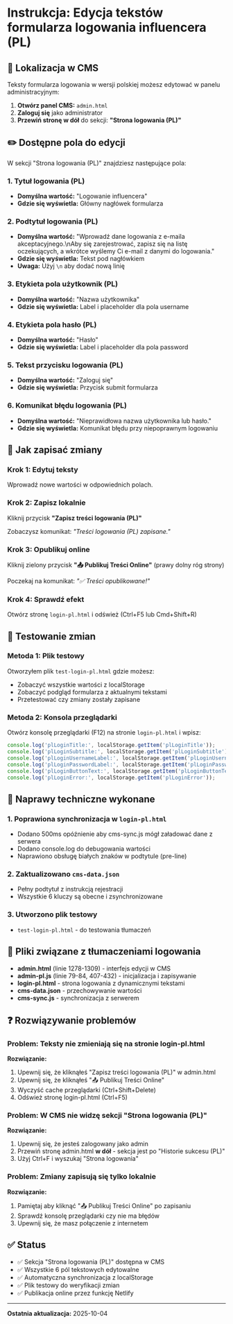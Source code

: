 # Instrukcja: Edycja tekstów formularza logowania influencera (PL)

## 📍 Lokalizacja w CMS

Teksty formularza logowania w wersji polskiej możesz edytować w panelu administracyjnym:

1. **Otwórz panel CMS:** `admin.html`
2. **Zaloguj się** jako administrator
3. **Przewiń stronę w dół** do sekcji: **"Strona logowania (PL)"**

## ✏️ Dostępne pola do edycji

W sekcji "Strona logowania (PL)" znajdziesz następujące pola:

### 1. Tytuł logowania (PL)
- **Domyślna wartość:** "Logowanie influencera"
- **Gdzie się wyświetla:** Główny nagłówek formularza

### 2. Podtytuł logowania (PL)
- **Domyślna wartość:** "Wprowadź dane logowania z e-maila akceptacyjnego.\nAby się zarejestrować, zapisz się na listę oczekujących, a wkrótce wyślemy Ci e-mail z danymi do logowania."
- **Gdzie się wyświetla:** Tekst pod nagłówkiem
- **Uwaga:** Użyj `\n` aby dodać nową linię

### 3. Etykieta pola użytkownik (PL)
- **Domyślna wartość:** "Nazwa użytkownika"
- **Gdzie się wyświetla:** Label i placeholder dla pola username

### 4. Etykieta pola hasło (PL)
- **Domyślna wartość:** "Hasło"
- **Gdzie się wyświetla:** Label i placeholder dla pola password

### 5. Tekst przycisku logowania (PL)
- **Domyślna wartość:** "Zaloguj się"
- **Gdzie się wyświetla:** Przycisk submit formularza

### 6. Komunikat błędu logowania (PL)
- **Domyślna wartość:** "Nieprawidłowa nazwa użytkownika lub hasło."
- **Gdzie się wyświetla:** Komunikat błędu przy niepoprawnym logowaniu

## 📝 Jak zapisać zmiany

### Krok 1: Edytuj teksty
Wprowadź nowe wartości w odpowiednich polach.

### Krok 2: Zapisz lokalnie
Kliknij przycisk **"Zapisz treści logowania (PL)"**

Zobaczysz komunikat: *"Treści logowania (PL) zapisane."*

### Krok 3: Opublikuj online
Kliknij zielony przycisk **"📤 Publikuj Treści Online"** (prawy dolny róg strony)

Poczekaj na komunikat: *"✅ Treści opublikowane!"*

### Krok 4: Sprawdź efekt
Otwórz stronę `login-pl.html` i odśwież (Ctrl+F5 lub Cmd+Shift+R)

## 🧪 Testowanie zmian

### Metoda 1: Plik testowy
Otworzyłem plik `test-login-pl.html` gdzie możesz:
- Zobaczyć wszystkie wartości z localStorage
- Zobaczyć podgląd formularza z aktualnymi tekstami
- Przetestować czy zmiany zostały zapisane

### Metoda 2: Konsola przeglądarki
Otwórz konsolę przeglądarki (F12) na stronie `login-pl.html` i wpisz:
```javascript
console.log('plLoginTitle:', localStorage.getItem('plLoginTitle'));
console.log('plLoginSubtitle:', localStorage.getItem('plLoginSubtitle'));
console.log('plLoginUsernameLabel:', localStorage.getItem('plLoginUsernameLabel'));
console.log('plLoginPasswordLabel:', localStorage.getItem('plLoginPasswordLabel'));
console.log('plLoginButtonText:', localStorage.getItem('plLoginButtonText'));
console.log('plLoginError:', localStorage.getItem('plLoginError'));
```

## 🔧 Naprawy techniczne wykonane

### 1. Poprawiona synchronizacja w `login-pl.html`
- Dodano 500ms opóźnienie aby cms-sync.js mógł załadować dane z serwera
- Dodano console.log do debugowania wartości
- Naprawiono obsługę białych znaków w podtytule (pre-line)

### 2. Zaktualizowano `cms-data.json`
- Pełny podtytuł z instrukcją rejestracji
- Wszystkie 6 kluczy są obecne i zsynchronizowane

### 3. Utworzono plik testowy
- `test-login-pl.html` - do testowania tłumaczeń

## 📂 Pliki związane z tłumaczeniami logowania

- **admin.html** (linie 1278-1309) - interfejs edycji w CMS
- **admin-pl.js** (linie 79-84, 407-432) - inicjalizacja i zapisywanie
- **login-pl.html** - strona logowania z dynamicznymi tekstami
- **cms-data.json** - przechowywanie wartości
- **cms-sync.js** - synchronizacja z serwerem

## ❓ Rozwiązywanie problemów

### Problem: Teksty nie zmieniają się na stronie login-pl.html

**Rozwiązanie:**
1. Upewnij się, że kliknąłeś "Zapisz treści logowania (PL)" w admin.html
2. Upewnij się, że kliknąłeś "📤 Publikuj Treści Online"
3. Wyczyść cache przeglądarki (Ctrl+Shift+Delete)
4. Odśwież stronę login-pl.html (Ctrl+F5)

### Problem: W CMS nie widzę sekcji "Strona logowania (PL)"

**Rozwiązanie:**
1. Upewnij się, że jesteś zalogowany jako admin
2. Przewiń stronę admin.html **w dół** - sekcja jest po "Historie sukcesu (PL)"
3. Użyj Ctrl+F i wyszukaj "Strona logowania"

### Problem: Zmiany zapisują się tylko lokalnie

**Rozwiązanie:**
1. Pamiętaj aby kliknąć "📤 Publikuj Treści Online" po zapisaniu
2. Sprawdź konsolę przeglądarki czy nie ma błędów
3. Upewnij się, że masz połączenie z internetem

## ✅ Status

- ✅ Sekcja "Strona logowania (PL)" dostępna w CMS
- ✅ Wszystkie 6 pól tekstowych edytowalne
- ✅ Automatyczna synchronizacja z localStorage
- ✅ Plik testowy do weryfikacji zmian
- ✅ Publikacja online przez funkcję Netlify

---

**Ostatnia aktualizacja:** 2025-10-04
